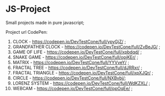 
# JS-Project

Small projects made in pure javascript;

Project url CodePen:
1. CLOCK - https://codepen.io/DevTestCone/full/ypyGjZ/ ;
2. GRANDFATHER CLOCK - https://codepen.io/DevTestCone/full/ZvBeJG/ ;
3. GAME OF LIFE - https://codepen.io/DevTestCone/full/xpbdqd/ ;
4. SNAKE GAME - https://codepen.io/DevTestCone/full/opjKEr/ ;
5. MATRIX - https://codepen.io/DevTestCone/full/YYVveY/ ;
6. FRACTAL TREE - https://codepen.io/DevTestCone/full/dJRRxr/ ;
7. FRACTAL TRIANGLE - https://codepen.io/DevTestCone/full/xpXJQr/ ;
8. CIRCLE - https://codepen.io/DevTestCone/full/NXBvbj/;
9. LORENZ SYSTEM - https://codepen.io/DevTestCone/full/WdKZXL/ ;
10. WEBCAM - https://codepen.io/DevTestCone/full/ppOqEe/ ;
